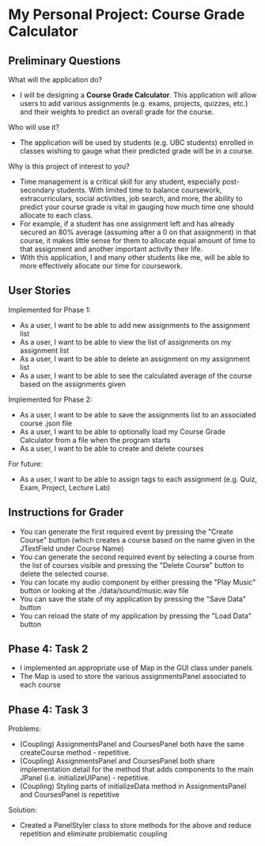 # My Personal Project: Course Grade Calculator

## Preliminary Questions

What will the application do?

- I will be designing a **Course Grade Calculator**.
This application will allow users to add
various assignments (e.g. exams, projects, quizzes, etc.)
and their weights to predict an overall grade for the course. 

Who will use it?
- The application will be used by students (e.g. UBC students)
enrolled in classes wishing to gauge what their predicted grade
will be in a course.

Why is this project of interest to you?
- Time management is a critical skill for any student, especially
post-secondary students. With limited time to balance coursework,
extracurriculars, social activities, job search, and more,
the ability to predict your course grade is vital in gauging how
much time one should allocate to each class.
- For example, if a student has one assignment left and has already
secured an 80% average (assuming after a 0 on that assignment) in that
course, it makes little sense for them to allocate equal amount of time to
that assignment and another important activity their life.
- With this application, I and many other students like me, will
be able to more effectively allocate our time for coursework.

## User Stories

Implemented for Phase 1:
- As a user, I want to be able to add new assignments to the assignment list
- As a user, I want to be able to view the list of assignments on my assignment list
- As a user, I want to be able to delete an assignment on my assignment list
- As a user, I want to be able to see the calculated average of the course based on the assignments given

Implemented for Phase 2:
- As a user, I want to be able to save the assignments list to an associated course .json file
- As a user, I want to be able to optionally load my Course Grade Calculator from a file when the program starts
- As a user, I want to be able to create and delete courses

For future:
- As a user, I want to be able to assign tags to each assignment (e.g. Quiz, Exam, Project, Lecture Lab)

## Instructions for Grader

- You can generate the first required event by pressing the
 "Create Course" button (which creates a course based on the name
 given in the JTextField under Course Name)
- You can generate the second required event by selecting a course
from the list of courses visible and pressing the "Delete Course" button
to delete the selected course.
- You can locate my audio component by either pressing the "Play Music"
button or looking at the ./data/sound/music.wav file
- You can save the state of my application by pressing the "Save Data" button
- You can reload the state of my application by pressing the "Load Data" button

## Phase 4: Task 2

- I implemented an appropriate use of Map in the GUI class under panels
- The Map is used to store the various assignmentsPanel associated to each course

## Phase 4: Task 3
Problems:
- (Coupling) AssignmentsPanel and CoursesPanel both have the same createCourse method - repetitive.
- (Coupling) AssignmentsPanel and CoursesPanel both share implementation
detail for the method that adds components to the main JPanel (i.e. initializeUIPane) - repetitive.
- (Coupling) Styling parts of initializeData method in AssignmentsPanel and CoursesPanel 
is repetitive

Solution:
- Created a PanelStyler class to store methods for the above and reduce repetition
and eliminate problematic coupling